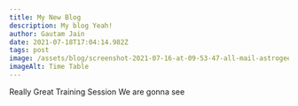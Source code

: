```yaml
---
title: My New Blog
description: My blog Yeah!
author: Gautam Jain
date: 2021-07-18T17:04:14.982Z
tags: post
image: /assets/blog/screenshot-2021-07-16-at-09-53-47-all-mail-astrogeek77-gmail-com-gmail.png
imageAlt: Time Table
---
```

Really Great Training Session We are gonna see
